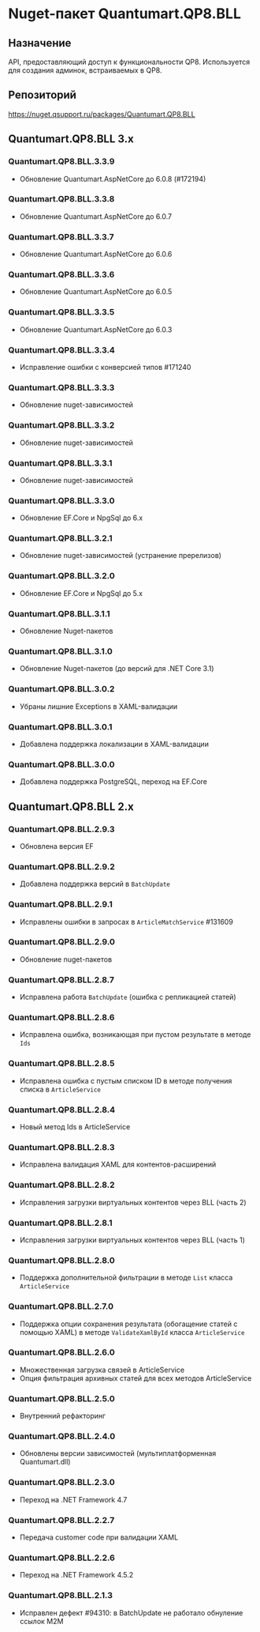 # Nuget-пакет Quantumart.QP8.BLL

## Назначение

API, предоставляющий доступ к функциональности QP8. Используется для создания админок, встраиваемых в QP8.

## Репозиторий

https://nuget.qsupport.ru/packages/Quantumart.QP8.BLL

## Quantumart.QP8.BLL 3.x

### Quantumart.QP8.BLL.3.3.9

* Обновление Quantumart.AspNetCore до 6.0.8 (#172194)

### Quantumart.QP8.BLL.3.3.8

* Обновление Quantumart.AspNetCore до 6.0.7

### Quantumart.QP8.BLL.3.3.7

* Обновление Quantumart.AspNetCore до 6.0.6

### Quantumart.QP8.BLL.3.3.6

* Обновление Quantumart.AspNetCore до 6.0.5

### Quantumart.QP8.BLL.3.3.5

* Обновление Quantumart.AspNetCore до 6.0.3

### Quantumart.QP8.BLL.3.3.4

* Исправление ошибки с конверсией типов #171240

### Quantumart.QP8.BLL.3.3.3

* Обновление nuget-зависимостей

### Quantumart.QP8.BLL.3.3.2

* Обновление nuget-зависимостей

### Quantumart.QP8.BLL.3.3.1

* Обновление nuget-зависимостей

### Quantumart.QP8.BLL.3.3.0

* Обновление EF.Core и NpgSql до 6.x

### Quantumart.QP8.BLL.3.2.1

* Обновление nuget-зависимостей (устранение пререлизов)

### Quantumart.QP8.BLL.3.2.0

* Обновление EF.Core и NpgSql до 5.x

### Quantumart.QP8.BLL.3.1.1

* Обновление Nuget-пакетов

### Quantumart.QP8.BLL.3.1.0

* Обновление Nuget-пакетов (до версий для .NET Core 3.1)

### Quantumart.QP8.BLL.3.0.2

* Убраны лишние Exceptions в XAML-валидации

### Quantumart.QP8.BLL.3.0.1

* Добавлена поддержка локализации в XAML-валидации

### Quantumart.QP8.BLL.3.0.0

* Добавлена поддержка PostgreSQL, переход на EF.Core

## Quantumart.QP8.BLL 2.x

### Quantumart.QP8.BLL.2.9.3

* Обновлена версия EF

### Quantumart.QP8.BLL.2.9.2

* Добавлена поддержка версий в `BatchUpdate`

### Quantumart.QP8.BLL.2.9.1

* Исправлены ошибки в запросах в `ArticleMatchService` #131609

### Quantumart.QP8.BLL.2.9.0

* Обновление nuget-пакетов

### Quantumart.QP8.BLL.2.8.7

* Исправлена работа `BatchUpdate` (ошибка с репликацией статей)

### Quantumart.QP8.BLL.2.8.6

* Исправлена ошибка, возникающая при пустом результате в методе `Ids`

### Quantumart.QP8.BLL.2.8.5

* Исправлена ошибка с пустым списком ID в методе получения списка в `ArticleService`

### Quantumart.QP8.BLL.2.8.4

* Новый метод Ids в ArticleService

### Quantumart.QP8.BLL.2.8.3

* Исправлена валидация XAML для контентов-расширений

### Quantumart.QP8.BLL.2.8.2

* Исправления загрузки виртуальных контентов через BLL (часть 2)

### Quantumart.QP8.BLL.2.8.1

* Исправления загрузки виртуальных контентов через BLL (часть 1)

### Quantumart.QP8.BLL.2.8.0

* Поддержка дополнительной фильтрации в методе `List` класса `ArticleService`

### Quantumart.QP8.BLL.2.7.0

* Поддержка опции сохранения результата (обогащение статей с помощью XAML) в методе `ValidateXamlById` класса `ArticleService`

### Quantumart.QP8.BLL.2.6.0

* Множественная загрузка связей в ArticleService
* Опция фильтрация архивных статей для всех методов ArticleService

### Quantumart.QP8.BLL.2.5.0

* Внутренний рефакторинг

### Quantumart.QP8.BLL.2.4.0

* Обновлены версии зависимостей (мультиплатформенная Quantumart.dll)

### Quantumart.QP8.BLL.2.3.0

* Переход на .NET Framework 4.7

### Quantumart.QP8.BLL.2.2.7

* Передача customer code при валидации XAML

### Quantumart.QP8.BLL.2.2.6

* Переход на .NET Framework 4.5.2

### Quantumart.QP8.BLL.2.1.3

* Исправлен дефект #94310: в BatchUpdate не работало обнуление ссылок M2M
